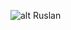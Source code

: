 ![alt Ruslan](https://sun9-7.userapi.com/impg/-HWYXu0qtcS5SeWKXiOecMV_wDgquBBbAXBxHQ/QPN2RDJ3Log.jpg?size=1708x2160&quality=96&sign=709f4de4cae52435f728a434a659cf75&type=album)

